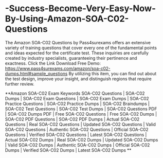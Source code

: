 # -Success-Become-Very-Easy-Now-By-Using-Amazon-SOA-C02-Questions
The Amazon SOA-C02 Questions by Pass4surexams offers an extensive variety of training questions that cover every one of the fundamental points and ideas expected for the certificate test. These inquiries are carefully created by industry specialists, guaranteeing their pertinence and exactness. Click the Link Download Free Demo: https://www.pass4surexams.com/amazon/soa-c02-dumps.html#sample_questions
By utilizing this item, you can find out about the test design, improve your insight, and distinguish regions that require further review. 

**Amazon SOA-C02 Exam Keywords
SOA-C02 Questions | SOA-C02 Dumps | SOA-C02 Exam Questions | SOA-C02 Exam Dumps | SOA-C02 Practice Questions | SOA-C02 Practice Dumps | SOA-C02 Braindumps | SOA-C02 Test Questions | SOA-C02 Test Dumps | SOA-C02 Questions PDF | SOA-C02 Dumps PDF | Free SOA-C02 Questions | Free SOA-C02 Dumps | SOA-C02 PDF Questions | SOA-C02 PDF Dumps | Actual SOA-C02 Questions | Real SOA-C02 Questions | Updated SOA-C02 Questions | Valid SOA-C02 Questions | Authentic SOA-C02 Questions | Official SOA-C02 Questions | Verified SOA-C02 Questions | Latest SOA-C02 Questions | Actual SOA-C02 Dumps | Real SOA-C02 Dumps | Updated SOA-C02 Dumps | Valid SOA-C02 Dumps | Authentic SOA-C02 Dumps | Official SOA-C02 Dumps | Verified SOA-C02 Dumps | Latest SOA-C02 Dumps
**



